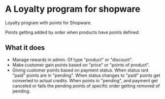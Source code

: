 # A Loyalty program for shopware

Loyalty program with points for Shopware.

Points getting added by order when products have points defined.

## What it does

- Manage rewards in admin. Of type "product" or "discount".
- Make customer gain points based on "price" or "points of product".
- Giving customer points based on payment status. When status isnt "paid" points are in "pending". When status changes to "paid" points get converted to actual credits. When points in "pending", and payment get canceled or fails the pending points of specific order getting removed of pending.